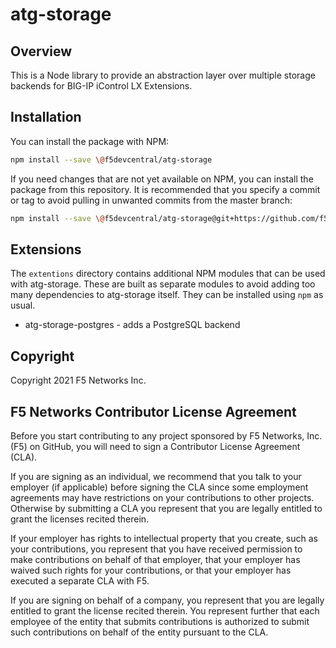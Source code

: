 # atg-storage

## Overview
This is a Node library to provide an abstraction layer over multiple storage backends for BIG-IP iControl LX Extensions. 

## Installation
You can install the package with NPM:
```bash
npm install --save \@f5devcentral/atg-storage
```

If you need changes that are not yet available on NPM, you can install the package from this repository.
It is recommended that you specify a commit or tag to avoid pulling in unwanted commits from the master branch:
```bash
npm install --save \@f5devcentral/atg-storage@git+https://github.com/f5devcentral/atg-storage.git#v0.1.0
```

## Extensions

The `extentions` directory contains additional NPM modules that can be used with atg-storage.
These are built as separate modules to avoid adding too many dependencies to atg-storage itself.
They can be installed using `npm` as usual.

* atg-storage-postgres - adds a PostgreSQL backend

## Copyright

Copyright 2021 F5 Networks Inc.

## F5 Networks Contributor License Agreement
Before you start contributing to any project sponsored by F5 Networks, Inc. (F5) on GitHub, you will need to sign a Contributor License Agreement (CLA).

If you are signing as an individual, we recommend that you talk to your employer (if applicable) before signing the CLA since some employment agreements may have restrictions on your contributions to other projects. Otherwise by submitting a CLA you represent that you are legally entitled to grant the licenses recited therein.

If your employer has rights to intellectual property that you create, such as your contributions, you represent that you have received permission to make contributions on behalf of that employer, that your employer has waived such rights for your contributions, or that your employer has executed a separate CLA with F5.

If you are signing on behalf of a company, you represent that you are legally entitled to grant the license recited therein. You represent further that each employee of the entity that submits contributions is authorized to submit such contributions on behalf of the entity pursuant to the CLA.

